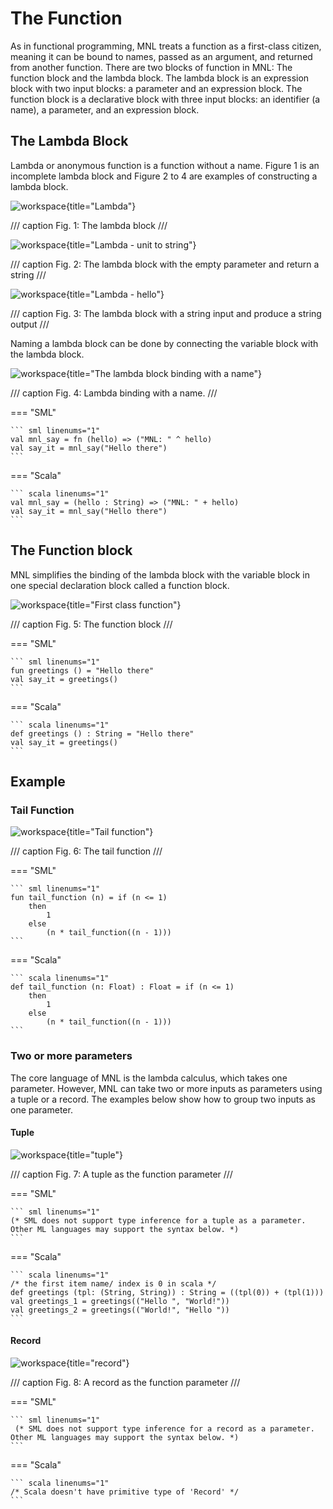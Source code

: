 # The Function

As in functional programming, MNL treats a function as a first-class citizen, meaning it can be bound to names, passed as an argument, and returned from another function. There are two blocks of function in MNL: The function block and the lambda block. The lambda block is an expression block with two input blocks: a parameter and an expression block. The function block is a declarative block with three input blocks: an identifier (a name), a parameter, and an expression block.


## The Lambda Block

Lambda or anonymous function is a function without a name. Figure 1 is an incomplete lambda block and Figure 2 to 4 are examples of constructing a lambda block.

![workspace](assets/images/lambda_empty.png){title="Lambda"}

/// caption
Fig. 1: The lambda block
///

![workspace](assets/images/lamdba_unit.png){title="Lambda - unit to string"}

/// caption
Fig. 2: The lambda block with the empty parameter and return a string
///

![workspace](assets/images/lamdba_hello.png){title="Lambda - hello"}

/// caption
Fig. 3: The lambda block with a string input and produce a string output
///

Naming a lambda block can be done by connecting the variable block with the lambda block.

![workspace](assets/images/lambda-binding.png){title="The lambda block binding with a name"}

/// caption
Fig. 4: Lambda binding with a name.
///

=== "SML"

    ``` sml linenums="1"
    val mnl_say = fn (hello) => ("MNL: " ^ hello)
    val say_it = mnl_say("Hello there")
    ```

=== "Scala"

    ``` scala linenums="1"
    val mnl_say = (hello : String) => ("MNL: " + hello)
    val say_it = mnl_say("Hello there")
    ```


## The Function block

MNL simplifies the binding of the lambda block with the variable block in one special declaration block called a function block.

![workspace](assets/images/first_class_function_1.png){title="First class function"}

/// caption
Fig. 5: The function block
///

=== "SML"

    ``` sml linenums="1"
    fun greetings () = "Hello there"
    val say_it = greetings()
    ```

=== "Scala"

    ``` scala linenums="1"
    def greetings () : String = "Hello there"
    val say_it = greetings()
    ```

## Example

### Tail Function

![workspace](assets/images/tail_function.png){title="Tail function"}

/// caption
Fig. 6: The tail function
///

=== "SML"

    ``` sml linenums="1"
    fun tail_function (n) = if (n <= 1)
        then
            1
        else
	        (n * tail_function((n - 1)))
    ```

=== "Scala"

    ``` scala linenums="1"
    def tail_function (n: Float) : Float = if (n <= 1)
        then
            1
        else
            (n * tail_function((n - 1)))
    ```

### Two or more parameters

The core language of MNL is the lambda calculus, which takes one parameter. However, MNL can take two or more inputs as parameters using a tuple or a record. The examples below show how to group two inputs as one parameter.

#### Tuple

![workspace](assets/images/function_simul_two_params_tuple.png){title="tuple"}

/// caption
Fig. 7: A tuple as the function parameter
///

=== "SML"

    ``` sml linenums="1"
    (* SML does not support type inference for a tuple as a parameter. 
    Other ML languages may support the syntax below. *)
    ```

=== "Scala"

    ``` scala linenums="1"
    /* the first item name/ index is 0 in scala */
    def greetings (tpl: (String, String)) : String = ((tpl(0)) + (tpl(1)))
    val greetings_1 = greetings(("Hello ", "World!"))
    val greetings_2 = greetings(("World!", "Hello "))
    ```

#### Record

![workspace](assets/images/function_simul_two_params_record.png){title="record"}

/// caption
Fig. 8: A record as the function parameter
///

=== "SML"

    ``` sml linenums="1"
     (* SML does not support type inference for a record as a parameter. 
    Other ML languages may support the syntax below. *)
    ```

=== "Scala"

    ``` scala linenums="1"
    /* Scala doesn't have primitive type of 'Record' */
    ```
